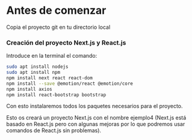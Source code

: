 # Antes de comenzar
Copia el proyecto git en tu directorio local
### Creación del proyecto Next.js y React.js
Introduce en la terminal el comando:
```bash
sudo apt install nodejs
sudo apt install npm
npm install next react react-dom
npm install --save @emotion/react @emotion/core
npm install axios
npm install react-bootstrap bootstrap
``` 

Con esto instalaremos todos los paquetes necesarios para el proyecto.



Esto os creará un proyecto Next.js con el nombre ejemplo4 (Next.js está basado en React.js pero con algunas mejoras por lo que podremos usar comandos de React.js sin problemas). 